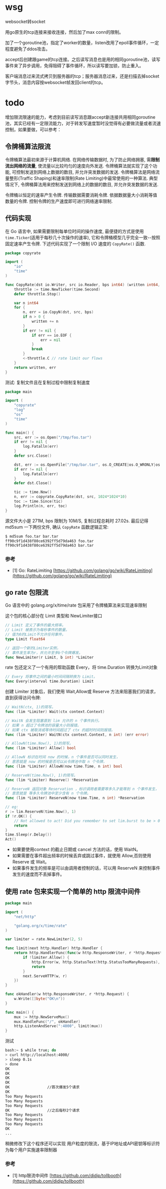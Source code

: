 # wsg

websocket转socket

用go原生的tcp连接来接收连接，然后加了max conn的限制。

加了一个goroutine池，指定了worker的数量，listen改用了epoll事件循环，一定程度避免了ddos攻击。

accept后创建跟game的tcp连接。之后读写消息也是用的相同goroutine池，读写事件来了异步调用，免得阻碍了事件循环，所以读写要加锁，防止重入。

客户端消息过来流式拷贝到服务器的tcp；服务器消息过来，还是扫描去掉socket字节头，消息内容按websocket帧发回client的tcp。


# todo

增加限流限速的能力，考虑到目前读写消息跟accept新连接共用相同goroutine池，其实已经有一定限流能力，对于转发写速度暂时没觉得有必要做流量或者流速控制，如果要做，可以参考：

## 令牌桶算法限流

令牌桶算法最初来源于计算机网络. 在网络传输数据时, 为了防止网络拥塞, 需**限制流出网络的流量**, 使流量以比较均匀的速度向外发送. 令牌桶算法就实现了这个功能, 可控制发送到网络上数据的数目, 并允许突发数据的发送. 令牌桶算法是网络流量整形(Traffic Shaping)和速率限制(Rate Limiting)中最常使用的一种算法. 典型情况下, 令牌桶算法用来控制发送到网络上的数据的数目, 并允许突发数据的发送.

令牌桶以恒定的速率产生令牌. 传输数据需要消耗令牌. 依据数据量大小消耗等值数量的令牌. 控制令牌的生产速度即可进行网络速率限制.

## 代码实现

在 Go 语言中, 如果需要限制每单位时间的操作速度, 最便捷的方式是使用 `time.Ticker`(适用于每秒几十次操作的速率), 它和令牌桶模型几乎完全一致--按照固定速率产生令牌. 下述代码实现了一个限制 I/O 速度的 `CopyRate()` 函数.

```go
package copyrate

import (
    "io"
    "time"
)

func CopyRate(dst io.Writer, src io.Reader, bps int64) (written int64, err error) {
    throttle := time.NewTicker(time.Second)
    defer throttle.Stop()

    var n int64
    for {
        n, err = io.CopyN(dst, src, bps)
        if n > 0 {
            written += n
        }
        if err != nil {
            if err == io.EOF {
                err = nil
            }
            break
        }
        <-throttle.C // rate limit our flows
    }
    return written, err
}
```

测试: 复制文件且在复制过程中限制复制速度

```go
package main

import (
    "copyrate"
    "log"
    "os"
    "time"
)

func main() {
    src, err := os.Open("/tmp/foo.tar")
    if err != nil {
        log.Fatalln(err)
    }
    defer src.Close()

    dst, err := os.OpenFile("/tmp/bar.tar", os.O_CREATE|os.O_WRONLY|os.O_TRUNC, 0644)
    if err != nil {
        log.Fatalln(err)
    }
    defer dst.Close()

    tic := time.Now()
    n, err := copyrate.CopyRate(dst, src, 1024*1024*10)
    toc := time.Since(tic)
    log.Println(n, err, toc)
}
```

源文件大小是 271M, bps 限制为 10M/S, 复制过程总耗时 27.02s. 最后记得 md5sum 一下两份文件, 确认 `CopyRate` 函数逻辑正常:

```sh
$ md5sum foo.tar bar.tar
ff90c9f1d438f80ce6392ff5d79da463 foo.tar
ff90c9f1d438f80ce6392ff5d79da463 bar.tar
```

### 参考

- [1] Go: RateLimiting [https://github.com/golang/go/wiki/RateLimiting](https://github.com/golang/go/wiki/RateLimiting)

## go rate 包限流

Go 语言中的 golang.org/x/time/rate 包采用了令牌桶算法来实现速率限制

这个包的核心部分在 Limit 类型和 NewLimiter接口

```go
// Limit 定义了事件的最大频率。
// Limit 被表示为每秒事件的数量。
// 值为0的Limit不允许任何事件。
type Limit float64

// 返回一个新的Limiter实例，
// 事件发生率为r，并允许至多b个令牌爆发。
func NewLimiter(r Limit, b int) *Limiter
```

rate 包还定义了一个有用的帮助函数 Every，将 time.Duration 转换为Limit对象

```go
// Every 将事件之间的最小时间间隔转换为 Limit。
func Every(interval time.Duration) Limit
```

创建 Limiter 对象后，我们使用 Wait,Allow或 Reserve 方法来阻塞我们的请求，直到获得访问令牌:

```go
// WaitN(ctx, 1)的简写。
func (lim *Limiter) Wait(ctx context.Context)

// WaitN 会发生阻塞直到 lim 允许的 n 个事件执行。
// 如果 n 超过了令牌池的容量大小则报错。
// 如果 ctx 被取消或等待时间超过了 ctx 的超时时间则报错。
func (lim *Limiter) WaitN(ctx context.Context, n int) (err error)

// AllowN(time.Now(), 1)的简写。
func (lim *Limiter) Allow() bool

// AllowN 标识在时间 now 的时候，n 个事件是否可以同时发生，
// 意思就是 now 的时候是否可以从令牌池中取 n 个令牌，
func (lim *Limiter) AllowN(now time.Time, n int) bool

// ReserveN(time.Now(), 1)的简写。
func (lim *Limiter) Reserve() *Reservation

// ReserveN 返回对象 Reservation ，标识调用者需要等多久才能等到 n 个事件发生，
// 意思就是 等多久令牌池中至少含有 n 个令牌。
func (lim *Limiter) ReserveN(now time.Time, n int) *Reservation

// eg:
r := lim.ReserveN(time.Now(), 1)
if !r.OK() {
    // Not allowed to act! Did you remember to set lim.burst to be > 0 ?
    return
}
time.Sleep(r.Delay())
Act()
```

- 如果要使用context 的截止日期或 cancel 方法的话，使用 WaitN。
- 如果需要在事件超出频率的时候丢弃或跳过事件，就使用 Allow,否则使用 Reserve 或 Wait。
- 如果事件发生的频率是可以由调用者控制的话，可以用 ReserveN 来控制事件发生的速度而不丢掉事件。

## 使用 rate 包来实现一个简单的 http 限流中间件

```go
package main

import (
    "net/http"

    "golang.org/x/time/rate"
)

var limiter = rate.NewLimiter(2, 5)

func limit(next http.Handler) http.Handler {
    return http.HandlerFunc(func(w http.ResponseWriter, r *http.Request) {
        if !limiter.Allow() {
            http.Error(w, http.StatusText(http.StatusTooManyRequests), http.StatusTooManyRequests)
            return
        }
        next.ServeHTTP(w, r)
    })
}

func okHandler(w http.ResponseWriter, r *http.Request) {
    w.Write([]byte("OK\n"))
}

func main() {
    mux := http.NewServeMux()
    mux.HandleFunc("/", okHandler)
    http.ListenAndServe(":4000", limit(mux))
}
```

测试

```bash
bash:~ $ while true; do
> curl http://localhost:4000/
> sleep 0.1s
> done
OK
OK
OK
OK
OK                 //首次爆发5个请求
OK
Too Many Requests
Too Many Requests
Too Many Requests
OK                 //之后每秒2个请求
Too Many Requests
Too Many Requests
Too Many Requests
OK
...
```

稍微修改下这个程序还可以实现 用户粒度的限流，基于IP地址或API密钥等标识符为每个用户实施速率限制器

### 参考

- [1] http限流中间件 [https://github.com/didip/tollbooth](https://github.com/didip/tollbooth)
